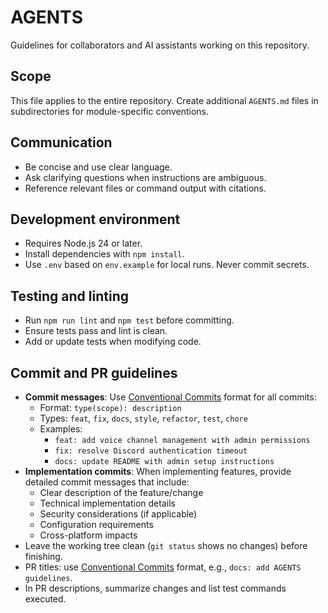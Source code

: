 # AGENTS

Guidelines for collaborators and AI assistants working on this repository.

## Scope
This file applies to the entire repository. Create additional `AGENTS.md` files in subdirectories for module-specific conventions.

## Communication
- Be concise and use clear language.
- Ask clarifying questions when instructions are ambiguous.
- Reference relevant files or command output with citations.

## Development environment
- Requires Node.js 24 or later.
- Install dependencies with `npm install`.
- Use `.env` based on `env.example` for local runs. Never commit secrets.

## Testing and linting
- Run `npm run lint` and `npm test` before committing.
- Ensure tests pass and lint is clean.
- Add or update tests when modifying code.

## Commit and PR guidelines
- **Commit messages**: Use [Conventional Commits](https://www.conventionalcommits.org/) format for all commits:
  - Format: `type(scope): description`
  - Types: `feat`, `fix`, `docs`, `style`, `refactor`, `test`, `chore`
  - Examples: 
    - `feat: add voice channel management with admin permissions`
    - `fix: resolve Discord authentication timeout`
    - `docs: update README with admin setup instructions`
- **Implementation commits**: When implementing features, provide detailed commit messages that include:
  - Clear description of the feature/change
  - Technical implementation details
  - Security considerations (if applicable)
  - Configuration requirements
  - Cross-platform impacts
- Leave the working tree clean (`git status` shows no changes) before finishing.
- PR titles: use [Conventional Commits](https://www.conventionalcommits.org/) format, e.g., `docs: add AGENTS guidelines`.
- In PR descriptions, summarize changes and list test commands executed.
